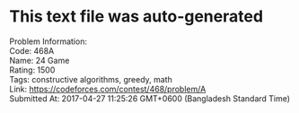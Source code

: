 # This text file was auto-generated  
  
Problem Information:  
Code: 468A  
Name: 24 Game  
Rating: 1500  
Tags: constructive algorithms, greedy, math  
Link: https://codeforces.com/contest/468/problem/A  
Submitted At: 2017-04-27 11:25:26 GMT+0600 (Bangladesh Standard Time)  
